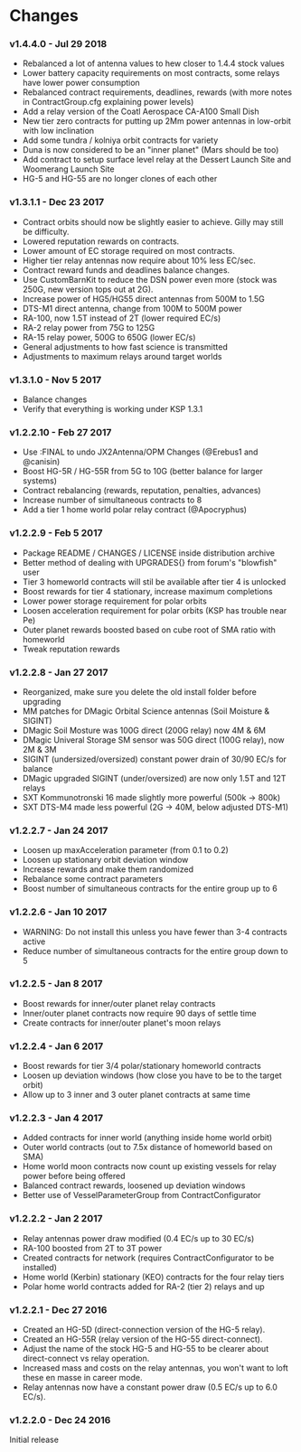 # Changes

### v1.4.4.0 - Jul 29 2018

- Rebalanced a lot of antenna values to hew closer to 1.4.4 stock values
- Lower battery capacity requirements on most contracts, some relays have lower power consumption
- Rebalanced contract requirements, deadlines, rewards (with more notes in ContractGroup.cfg explaining power levels)
- Add a relay version of the Coatl Aerospace CA-A100 Small Dish
- New tier zero contracts for putting up 2Mm power antennas in low-orbit with low inclination
- Add some tundra / kolniya orbit contracts for variety
- Duna is now considered to be an "inner planet" (Mars should be too)
- Add contract to setup surface level relay at the Dessert Launch Site and Woomerang Launch Site
- HG-5 and HG-55 are no longer clones of each other 

### v1.3.1.1 - Dec 23 2017

- Contract orbits should now be slightly easier to achieve.  Gilly may still be difficulty.
- Lowered reputation rewards on contracts.
- Lower amount of EC storage required on most contracts.
- Higher tier relay antennas now require about 10% less EC/sec.
- Contract reward funds and deadlines balance changes.
- Use CustomBarnKit to reduce the DSN power even more (stock was 250G, new version tops out at 2G).
- Increase power of HG5/HG55 direct antennas from 500M to 1.5G
- DTS-M1 direct antenna, change from 100M to 500M power
- RA-100, now 1.5T instead of 2T (lower required EC/s)
- RA-2 relay power from 75G to 125G
- RA-15 relay power, 500G to 650G (lower EC/s)
- General adjustments to how fast science is transmitted
- Adjustments to maximum relays around target worlds

### v1.3.1.0 - Nov 5 2017

- Balance changes
- Verify that everything is working under KSP 1.3.1

### v1.2.2.10 - Feb 27 2017

- Use :FINAL to undo JX2Antenna/OPM Changes (@Erebus1 and @canisin)
- Boost HG-5R / HG-55R from 5G to 10G (better balance for larger systems)
- Contract rebalancing (rewards, reputation, penalties, advances)
- Increase number of simultaneous contracts to 8
- Add a tier 1 home world polar relay contract (@Apocryphus)

### v1.2.2.9 - Feb 5 2017

- Package README / CHANGES / LICENSE inside distribution archive
- Better method of dealing with UPGRADES{} from forum's "blowfish" user
- Tier 3 homeworld contracts will stil be available after tier 4 is unlocked
- Boost rewards for tier 4 stationary, increase maximum completions
- Lower power storage requirement for polar orbits
- Loosen acceleration requirement for polar orbits (KSP has trouble near Pe)
- Outer planet rewards boosted based on cube root of SMA ratio with homeworld
- Tweak reputation rewards

### v1.2.2.8 - Jan 27 2017

- Reorganized, make sure you delete the old install folder before upgrading
- MM patches for DMagic Orbital Science antennas (Soil Moisture & SIGINT)
- DMagic Soil Mosture was 100G direct (200G relay) now 4M & 6M
- DMagic Univeral Storage SM sensor was 50G direct (100G relay), now 2M & 3M
- SIGINT (undersized/oversized) constant power drain of 30/90 EC/s for balance
- DMagic upgraded SIGINT (under/oversized) are now only 1.5T and 12T relays
- SXT Kommunotronski 16 made slightly more powerful (500k -> 800k)
- SXT DTS-M4 made less powerful (2G -> 40M, below adjusted DTS-M1)

### v1.2.2.7 - Jan 24 2017

- Loosen up maxAcceleration parameter (from 0.1 to 0.2)
- Loosen up stationary orbit deviation window
- Increase rewards and make them randomized
- Rebalance some contract parameters
- Boost number of simultaneous contracts for the entire group up to 6

### v1.2.2.6 - Jan 10 2017

- WARNING: Do not install this unless you have fewer than 3-4 contracts active
- Reduce number of simultaneous contracts for the entire group down to 5

### v1.2.2.5 - Jan 8 2017

- Boost rewards for inner/outer planet relay contracts
- Inner/outer planet contracts now require 90 days of settle time
- Create contracts for inner/outer planet's moon relays

### v1.2.2.4 - Jan 6 2017

- Boost rewards for tier 3/4 polar/stationary homeworld contracts
- Loosen up deviation windows (how close you have to be to the target orbit)
- Allow up to 3 inner and 3 outer planet contracts at same time

### v1.2.2.3 - Jan 4 2017

- Added contracts for inner world (anything inside home world orbit)
- Outer world contracts (out to 7.5x distance of homeworld based on SMA)
- Home world moon contracts now count up existing vessels for relay power before being offered
- Balanced contract rewards, loosened up deviation windows
- Better use of VesselParameterGroup from ContractConfigurator

### v1.2.2.2 - Jan 2 2017

- Relay antennas power draw modified (0.4 EC/s up to 30 EC/s)
- RA-100 boosted from 2T to 3T power
- Created contracts for network (requires ContractConfigurator to be installed)
- Home world (Kerbin) stationary (KEO) contracts for the four relay tiers
- Polar home world contracts added for RA-2 (tier 2) relays and up

### v1.2.2.1 - Dec 27 2016

- Created an HG-5D (direct-connection version of the HG-5 relay).
- Created an HG-55R (relay version of the HG-55 direct-connect).
- Adjust the name of the stock HG-5 and HG-55 to be clearer about direct-connect vs relay operation.
- Increased mass and costs on the relay antennas, you won't want to loft these en masse in career mode.
- Relay antennas now have a constant power draw (0.5 EC/s up to 6.0 EC/s).

### v1.2.2.0 - Dec 24 2016

Initial release
